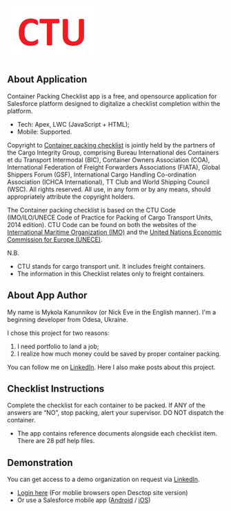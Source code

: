 ![logo](/LOGO.png "LOGO")

## About Application

Container Packing Checklist app is a free, and opensource application for Salesforce 
platform designed to digitalize a checklist completion within the platform.
* Tech: Apex, LWC (JavaScript + HTML);
* Mobile: Supported.

Copyright to [Container packing checklist](https://www.ttclub.com/media/files/tt-club/cig/cig-ctu-code-container-packing-checklist-september-2022.pdf) is jointly held by the partners of the Cargo Integrity Group, comprising Bureau International des Containers et du Transport Intermodal (BIC), Container Owners Association (COA), International Federation of Freight Forwarders Associations (FIATA), Global Shippers Forum (GSF), International Cargo Handling Co-ordination Association (ICHCA International), TT Club and World Shipping Council (WSC). All rights reserved. All use, in any form or by any means, should appropriately attribute the copyright holders.

The Container packing checklist is based on the CTU Code (IMO/ILO/UNECE Code of Practice for Packing of Cargo Transport Units, 2014 edition). CTU Code can be found on both the websites of the [International Maritime Organization (IMO)](www.imo.org/en/OurWork/Safety/Pages/CTU-Code.aspx) and the [United Nations Economic Commission for Europe (UNECE)](www.unece.org/trans/wp24/guidelinespackingctus/intro.html).

N.B.
- CTU stands for cargo transport unit. It includes freight containers.
- The information in this Checklist relates only to freight containers.

## About App Author

My name is Mykola Kanunnikov (or Nick Eve in the English manner). I'm a beginning developer from Odesa, Ukraine.

I chose this project for two reasons: 
1. I need portfolio to land a job;
2. I realize how much money could be saved by proper container packing.

You can follow me on [LinkedIn](https://www.linkedin.com/in/mykola-kanunnikov-96b348246/). Here I also make posts about this project.

## Checklist Instructions

Complete the checklist for each container to be packed. If ANY of the answers are “NO”, stop packing, alert your
supervisor. DO NOT dispatch the container.
* The app contains reference documents alongside each checklist item. There are 28 pdf help files.

## Demonstration

You can get access to a demo organization on request via [LinkedIn](https://www.linkedin.com/in/mykola-kanunnikov-96b348246/).

- [Login here](https://login.salesforce.com/) (For moblie browsers open Desctop site version)
- Or use a Salesforce mobile app ([Android](https://play.google.com/store/apps/details?id=com.salesforce.chatter&hl=en&gl=US) / [iOS](https://apps.apple.com/us/app/salesforce/id404249815))

